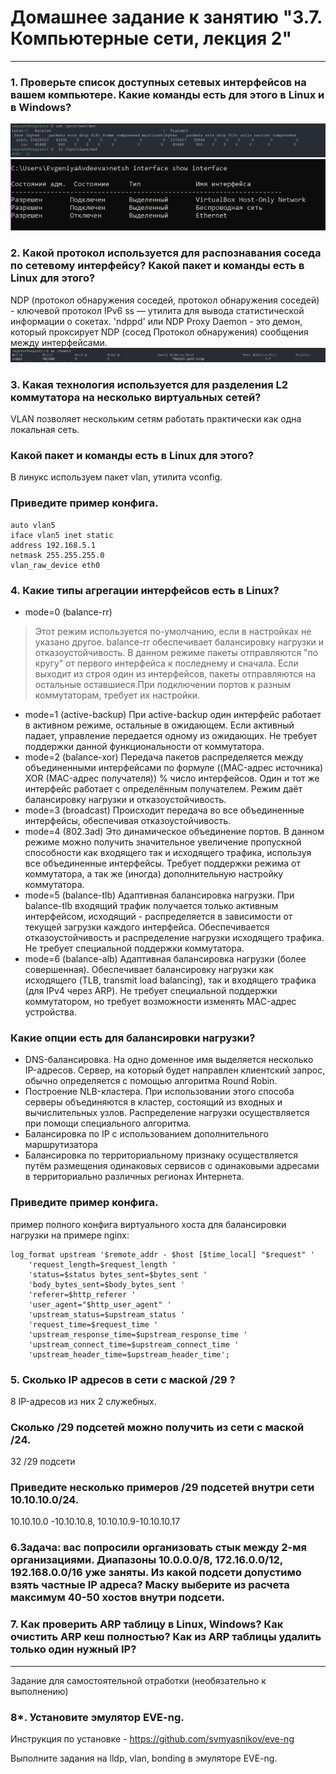 # Домашнее задание к занятию "3.7. Компьютерные сети, лекция 2"
____
### 1. Проверьте список доступных сетевых интерфейсов на вашем компьютере. Какие команды есть для этого в Linux и в Windows?
![img.png](img.png)
![img_2.png](img_2.png)
### 2. Какой протокол используется для распознавания соседа по сетевому интерфейсу? Какой пакет и команды есть в Linux для этого?
NDP (протокол обнаружения соседей, протокол обнаружения соседей) - ключевой протокол IPv6
ss — утилита для вывода статистической информации о сокетах.
'ndppd' или NDP Proxy Daemon - это демон, который проксирует NDP (сосед Протокол обнаружения) сообщения между интерфейсами.
![img_3.png](img_3.png)

### 3. Какая технология используется для разделения L2 коммутатора на несколько виртуальных сетей?  
VLAN позволяет нескольким сетям работать практически как одна локальная сеть. 
### Какой пакет и команды есть в Linux для этого?
В линукс используем пакет vlan, утилита vconfig.
### Приведите пример конфига.
```
auto vlan5
iface vlan5 inet static
address 192.168.5.1
netmask 255.255.255.0
vlan_raw_device eth0
```
### 4. Какие типы агрегации интерфейсов есть в Linux? 

* mode=0 (balance-rr)
> Этот режим используется по-умолчанию, если в настройках не указано другое. balance-rr обеспечивает балансировку нагрузки и отказоустойчивость. В данном режиме пакеты отправляются "по кругу" от первого интерфейса к последнему и сначала. Если выходит из строя один из интерфейсов, пакеты отправляются на остальные оставшиеся.При подключении портов к разным коммутаторам, требует их настройки.
* mode=1 (active-backup)
При active-backup один интерфейс работает в активном режиме, остальные в ожидающем. Если активный падает, управление передается одному из ожидающих. Не требует поддержки данной функциональности от коммутатора.
* mode=2 (balance-xor)
Передача пакетов распределяется между объединенными интерфейсами по формуле ((MAC-адрес источника) XOR (MAC-адрес получателя)) % число интерфейсов. Один и тот же интерфейс работает с определённым получателем. Режим даёт балансировку нагрузки и отказоустойчивость.
* mode=3 (broadcast)
Происходит передача во все объединенные интерфейсы, обеспечивая отказоустойчивость.
* mode=4 (802.3ad)
Это динамическое объединение портов. В данном режиме можно получить значительное увеличение пропускной способности как входящего так и исходящего трафика, используя все объединенные интерфейсы. Требует поддержки режима от коммутатора, а так же (иногда) дополнительную настройку коммутатора.
* mode=5 (balance-tlb)
Адаптивная балансировка нагрузки. При balance-tlb входящий трафик получается только активным интерфейсом, исходящий - распределяется в зависимости от текущей загрузки каждого интерфейса. Обеспечивается отказоустойчивость и распределение нагрузки исходящего трафика. Не требует специальной поддержки коммутатора.
* mode=6 (balance-alb)
Адаптивная балансировка нагрузки (более совершенная). Обеспечивает балансировку нагрузки как исходящего (TLB, transmit load balancing), так и входящего трафика (для IPv4 через ARP). Не требует специальной поддержки коммутатором, но требует возможности изменять MAC-адрес устройства.
### Какие опции есть для балансировки нагрузки? 
- DNS-балансировка. 
На одно доменное имя выделяется несколько IP-адресов. Сервер, на который будет направлен клиентский запрос, обычно определяется с помощью алгоритма Round Robin.
- Построение NLB-кластера. 
При использовании этого способа серверы объединяются в кластер, состоящий из входных и вычислительных узлов. Распределение нагрузки осуществляется при помощи специального алгоритма.
- Балансировка по IP с использованием дополнительного маршрутизатора
- Балансировка по территориальному признаку 
осуществляется путём размещения одинаковых сервисов с одинаковыми адресами в территориально различных регионах Интернета.
### Приведите пример конфига.
пример полного конфига виртуального хоста для балансировки нагрузки на примере nginx:
```
log_format upstream '$remote_addr - $host [$time_local] "$request" '
    'request_length=$request_length '
    'status=$status bytes_sent=$bytes_sent '
    'body_bytes_sent=$body_bytes_sent '
    'referer=$http_referer '
    'user_agent="$http_user_agent" '
    'upstream_status=$upstream_status '
    'request_time=$request_time '
    'upstream_response_time=$upstream_response_time '
    'upstream_connect_time=$upstream_connect_time '
    'upstream_header_time=$upstream_header_time';
```

### 5. Сколько IP адресов в сети с маской /29 ? 
8 IP-адресов из них 2 служебных.
### Сколько /29 подсетей можно получить из сети с маской /24. 
32 /29 подсети
### Приведите несколько примеров /29 подсетей внутри сети 10.10.10.0/24. 
10.10.10.0 -10.10.10.8, 10.10.10.9-10.10.10.17

### 6.Задача: вас попросили организовать стык между 2-мя организациями. Диапазоны 10.0.0.0/8, 172.16.0.0/12, 192.168.0.0/16 уже заняты. Из какой подсети допустимо взять частные IP адреса? Маску выберите из расчета максимум 40-50 хостов внутри подсети.

### 7. Как проверить ARP таблицу в Linux, Windows? Как очистить ARP кеш полностью? Как из ARP таблицы удалить только один нужный IP?


_______
Задание для самостоятельной отработки (необязательно к выполнению)
### 8*. Установите эмулятор EVE-ng.

Инструкция по установке - https://github.com/svmyasnikov/eve-ng

Выполните задания на lldp, vlan, bonding в эмуляторе EVE-ng.
